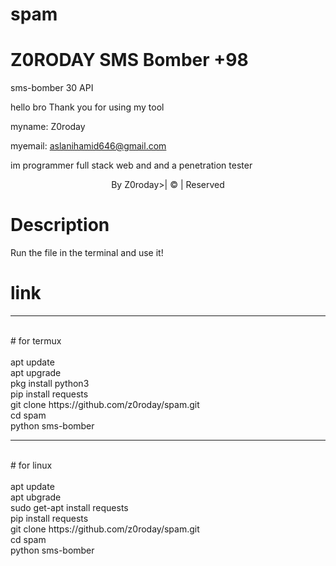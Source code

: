 # spam

# Z0RODAY SMS Bomber +98

sms-bomber 30 API



hello bro Thank you for using my tool

myname: Z0roday

myemail: aslanihamid646@gmail.com 



im programmer full stack web and and a penetration tester

<div align="center">

  <p align="center">


</p>

  <p align="center">

</p>

</div>

<p align="center">By Z0roday>| © | Reserved  </br> 
 
# Description

Run the file in the terminal and use it!

# link
<hr>
<br>
#  for termux
<br>
<br>
apt update
<br>
apt upgrade
<br>
pkg install python3
<br>
pip install requests
<br>
git clone https://github.com/z0roday/spam.git
<br>
cd spam
<br>
python sms-bomber
<hr>
<br>
# for linux
<br>
<br>
apt update
<br>
apt ubgrade
<br>
sudo get-apt install requests
<br>
pip install requests
<br>
git clone https://github.com/z0roday/spam.git
<br>
cd spam
<br>
python sms-bomber
